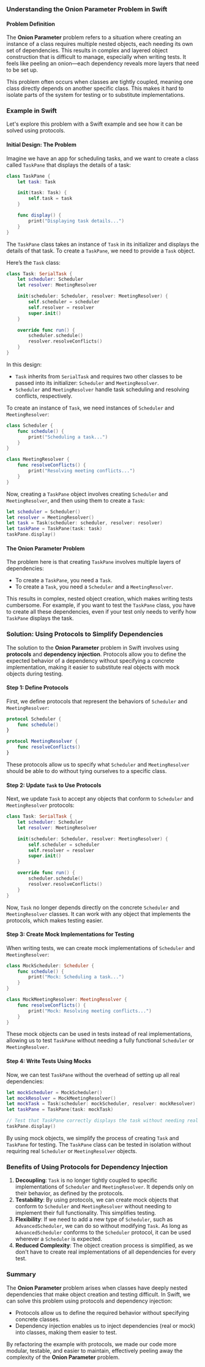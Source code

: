 ### Understanding the **Onion Parameter** Problem in Swift

#### Problem Definition
The **Onion Parameter** problem refers to a situation where creating an instance of a class requires multiple nested objects, each needing its own set of dependencies. This results in complex and layered object construction that is difficult to manage, especially when writing tests. It feels like peeling an onion—each dependency reveals more layers that need to be set up.

This problem often occurs when classes are tightly coupled, meaning one class directly depends on another specific class. This makes it hard to isolate parts of the system for testing or to substitute implementations.

### Example in Swift
Let's explore this problem with a Swift example and see how it can be solved using protocols.

#### Initial Design: The Problem
Imagine we have an app for scheduling tasks, and we want to create a class called `TaskPane` that displays the details of a task:

```swift
class TaskPane {
    let task: Task

    init(task: Task) {
        self.task = task
    }

    func display() {
        print("Displaying task details...")
    }
}
```

The `TaskPane` class takes an instance of `Task` in its initializer and displays the details of that task. To create a `TaskPane`, we need to provide a `Task` object.

Here’s the `Task` class:

```swift
class Task: SerialTask {
    let scheduler: Scheduler
    let resolver: MeetingResolver

    init(scheduler: Scheduler, resolver: MeetingResolver) {
        self.scheduler = scheduler
        self.resolver = resolver
        super.init()
    }

    override func run() {
        scheduler.schedule()
        resolver.resolveConflicts()
    }
}
```

In this design:
- `Task` inherits from `SerialTask` and requires two other classes to be passed into its initializer: `Scheduler` and `MeetingResolver`.
- `Scheduler` and `MeetingResolver` handle task scheduling and resolving conflicts, respectively.

To create an instance of `Task`, we need instances of `Scheduler` and `MeetingResolver`:

```swift
class Scheduler {
    func schedule() {
        print("Scheduling a task...")
    }
}

class MeetingResolver {
    func resolveConflicts() {
        print("Resolving meeting conflicts...")
    }
}
```

Now, creating a `TaskPane` object involves creating `Scheduler` and `MeetingResolver`, and then using them to create a `Task`:

```swift
let scheduler = Scheduler()
let resolver = MeetingResolver()
let task = Task(scheduler: scheduler, resolver: resolver)
let taskPane = TaskPane(task: task)
taskPane.display()
```

#### The Onion Parameter Problem
The problem here is that creating `TaskPane` involves multiple layers of dependencies:
- To create a `TaskPane`, you need a `Task`.
- To create a `Task`, you need a `Scheduler` and a `MeetingResolver`.

This results in complex, nested object creation, which makes writing tests cumbersome. For example, if you want to test the `TaskPane` class, you have to create all these dependencies, even if your test only needs to verify how `TaskPane` displays the task.

### Solution: Using Protocols to Simplify Dependencies
The solution to the **Onion Parameter** problem in Swift involves using **protocols** and **dependency injection**. Protocols allow you to define the expected behavior of a dependency without specifying a concrete implementation, making it easier to substitute real objects with mock objects during testing.

#### Step 1: Define Protocols
First, we define protocols that represent the behaviors of `Scheduler` and `MeetingResolver`:

```swift
protocol Scheduler {
    func schedule()
}

protocol MeetingResolver {
    func resolveConflicts()
}
```

These protocols allow us to specify what `Scheduler` and `MeetingResolver` should be able to do without tying ourselves to a specific class.

#### Step 2: Update `Task` to Use Protocols
Next, we update `Task` to accept any objects that conform to `Scheduler` and `MeetingResolver` protocols:

```swift
class Task: SerialTask {
    let scheduler: Scheduler
    let resolver: MeetingResolver

    init(scheduler: Scheduler, resolver: MeetingResolver) {
        self.scheduler = scheduler
        self.resolver = resolver
        super.init()
    }

    override func run() {
        scheduler.schedule()
        resolver.resolveConflicts()
    }
}
```

Now, `Task` no longer depends directly on the concrete `Scheduler` and `MeetingResolver` classes. It can work with any object that implements the protocols, which makes testing easier.

#### Step 3: Create Mock Implementations for Testing
When writing tests, we can create mock implementations of `Scheduler` and `MeetingResolver`:

```swift
class MockScheduler: Scheduler {
    func schedule() {
        print("Mock: Scheduling a task...")
    }
}

class MockMeetingResolver: MeetingResolver {
    func resolveConflicts() {
        print("Mock: Resolving meeting conflicts...")
    }
}
```

These mock objects can be used in tests instead of real implementations, allowing us to test `TaskPane` without needing a fully functional `Scheduler` or `MeetingResolver`.

#### Step 4: Write Tests Using Mocks
Now, we can test `TaskPane` without the overhead of setting up all real dependencies:

```swift
let mockScheduler = MockScheduler()
let mockResolver = MockMeetingResolver()
let mockTask = Task(scheduler: mockScheduler, resolver: mockResolver)
let taskPane = TaskPane(task: mockTask)

// Test that TaskPane correctly displays the task without needing real Scheduler and MeetingResolver
taskPane.display()
```

By using mock objects, we simplify the process of creating `Task` and `TaskPane` for testing. The `TaskPane` class can be tested in isolation without requiring real `Scheduler` or `MeetingResolver` objects.

### Benefits of Using Protocols for Dependency Injection
1. **Decoupling**: `Task` is no longer tightly coupled to specific implementations of `Scheduler` and `MeetingResolver`. It depends only on their behavior, as defined by the protocols.
2. **Testability**: By using protocols, we can create mock objects that conform to `Scheduler` and `MeetingResolver` without needing to implement their full functionality. This simplifies testing.
3. **Flexibility**: If we need to add a new type of `Scheduler`, such as `AdvancedScheduler`, we can do so without modifying `Task`. As long as `AdvancedScheduler` conforms to the `Scheduler` protocol, it can be used wherever a `Scheduler` is expected.
4. **Reduced Complexity**: The object creation process is simplified, as we don't have to create real implementations of all dependencies for every test.

### Summary
The **Onion Parameter** problem arises when classes have deeply nested dependencies that make object creation and testing difficult. In Swift, we can solve this problem using protocols and dependency injection:
- Protocols allow us to define the required behavior without specifying concrete classes.
- Dependency injection enables us to inject dependencies (real or mock) into classes, making them easier to test.

By refactoring the example with protocols, we made our code more modular, testable, and easier to maintain, effectively peeling away the complexity of the **Onion Parameter** problem.
